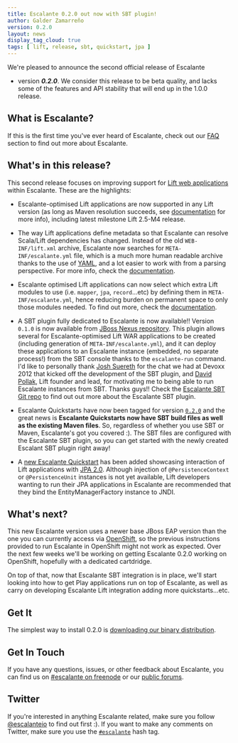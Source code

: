```yaml
---
title: Escalante 0.2.0 out now with SBT plugin!
author: Galder Zamarreño
version: 0.2.0
layout: news
display_tag_cloud: true
tags: [ lift, release, sbt, quickstart, jpa ]
---
```


We're pleased to announce the second official release of Escalante
- version **_0.2.0_**. We consider this release to be beta quality,
and lacks some of the features and API stability that will end up in the
1.0.0 release.

## What is Escalante?

If this is the first time you've ever heard of Escalante, check out our
[FAQ](/faq) section to find out more about Escalante.

## What's in this release?

This second release focuses on improving support for
[Lift web applications](http://liftweb.net/) within Escalante. These are the
highlights:

* Escalante-optimised Lift applications are now supported in any Lift
version (as long as Maven resolution succeeds, see [documentation](/docs)
for more info), including latest milestone Lift 2.5-M4 release.

* The way Lift applications define metadata so that Escalante can resolve
Scala/Lift dependencies has changed. Instead of the old `WEB-INF/lift.xml`
archive, Escalante now searches for `META-INF/escalante.yml` file, which is
a much more human readable archive thanks to the use of
[YAML](http://www.yaml.org/), and a lot easier to work with from a parsing
perspective. For more info, check the [documentation](/docs).

* Escalante optimised Lift applications can now select which extra Lift
modules to use (i.e. `mapper`, `jpa`, `record`...etc) by defining them in
`META-INF/escalante.yml`, hence reducing burden on permanent space to only
those modules needed. To find out more, check the [documentation](/docs).

* A SBT plugin fully dedicated to Escalante is now available!! Version
`0.1.0` is now available from  [JBoss Nexus
repository](https://repository.jboss.org/nexus/content/groups/public/io/escalante/sbt/sbt-escalante_2.9.2_0.12/0.1.0/).
This plugin allows several for Escalante-optimised Lift WAR applications
to be created (including generation of `META-INF/escalante.yml`),
and it can deploy these applications to an Escalante instance
(embedded, no separate process!) from the SBT console thanks to the
`escalante-run` command. I'd like to personally thank
[Josh Suereth](http://jsuereth.com/) for the chat we had at Devoxx 2012 that
kicked off the development of the SBT plugin, and
[David Pollak](http://blog.goodstuff.im/), Lift founder and
lead, for motivating me to being able to run Escalante instances from SBT.
Thanks guys!! Check the
[Escalante SBT Git repo](https://github.com/escalante/sbt-escalante) to
find out out more about the Escalante SBT plugin.

* Escalante Quickstarts have now been tagged for version
[`0.2.0`](https://github.com/escalante/escalante-quickstart/tree/0.2.0) and the
great news is **Escalante Quickstarts now have SBT build files as well as the
existing Maven files**. So, regardless of whether you use SBT or Maven,
Escalante's got you covered :). The SBT files are configured with the
Escalante SBT plugin, so you can get started with the newly created Escalant
SBT plugin right away!

* A [new Escalante
Quickstart](https://github.com/escalante/escalante-quickstart/tree/0.2.0/library-lift-jpa)
has been added showcasing interaction of Lift applications with [JPA
2.0](http://www.oracle.com/technetwork/java/javaee/tech/persistence-jsp-140049.html).
Although injection of `@PersistenceContext` or `@PersistenceUnit`
instances is not yet available, Lift developers wanting
to run their JPA applications in Escalante are recommended that they bind
the EntityManagerFactory instance to JNDI.

## What's next?

This new Escalante version uses a newer base JBoss EAP version than
the one you can currently access via
[OpenShift](https://openshift.redhat.com/app/), so the previous instructions
provided to run Escalante in OpenShift might not work as expected.
Over the next few weeks we'll be working on getting Escalante 0.2.0 working on
 OpenShift, hopefully with a dedicated cartdridge.

On top of that, now that Escalante SBT integration is in place, we'll start
looking into how to get Play applications run on top of Escalante, as well
as carry on developing Escalante Lift integration adding more
quickstarts...etc.

## Get It

The simplest way to install 0.2.0 is [downloading our binary distribution](/download).

## Get In Touch

If you have any questions, issues, or other feedback about Escalante, you
can find us on [#escalante on freenode](/community/#irc)
or our [public forums](/community/#user_forum).

## Twitter

If you're interested in anything Escalante related, make sure you follow
[@escalanteio](https://twitter.com/escalanteio) to find out first :). If you
want to make any comments on Twitter, make sure you use the
[`#escalante`](https://twitter.com/search/?q=%23escalanteio&src=hash)
hash tag.
